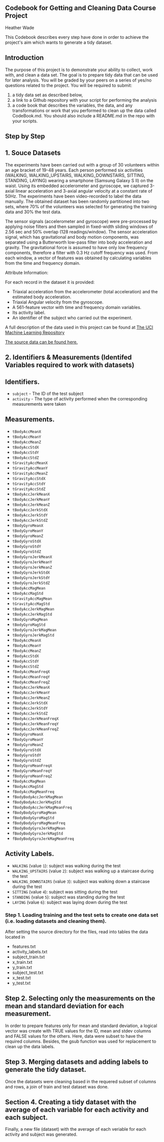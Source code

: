 ## Codebook for Getting and Cleaning Data Course Project
Heather Wade

This Codebook describes every step have done in order to achieve the project's aim which wants to generate a tidy dataset.

## Introduction
The purpose of this project is to demonstrate your ability to collect, work with, and clean a data set. 
The goal is to prepare tidy data that can be used for later analysis. You will be graded by your peers on 
a series of yes/no questions related to the project. 
You will be required to submit: 
1) a tidy data set as described below, 
2) a link to a Github repository with your script for performing the analysis 
3) a code book that describes the variables, the data, and any transformations or work that you performed to clean up the data called CodeBook.md. You should also include a README.md in the repo with your scripts. 

## Step by Step

## 1. Souce Datasets
The experiments have been carried out with a group of 30 volunteers within an age bracket of 19-48 years. Each person performed six activities (WALKING, WALKING_UPSTAIRS, WALKING_DOWNSTAIRS, SITTING, STANDING, LAYING) wearing a smartphone (Samsung Galaxy S II) on the waist. Using its embedded accelerometer and gyroscope, we captured 3-axial linear acceleration and 3-axial angular velocity at a constant rate of 50Hz. The experiments have been video-recorded to label the data manually. The obtained dataset has been randomly partitioned into two sets, where 70% of the volunteers was selected for generating the training data and 30% the test data. 

The sensor signals (accelerometer and gyroscope) were pre-processed by applying noise filters and then sampled in fixed-width sliding windows of 2.56 sec and 50% overlap (128 readings/window). The sensor acceleration signal, which has gravitational and body motion components, was separated using a Butterworth low-pass filter into body acceleration and gravity. The gravitational force is assumed to have only low frequency components, therefore a filter with 0.3 Hz cutoff frequency was used. From each window, a vector of features was obtained by calculating variables from the time and frequency domain.

Attribute Information:

For each record in the dataset it is provided: 
- Triaxial acceleration from the accelerometer (total acceleration) and the estimated body acceleration. 
- Triaxial Angular velocity from the gyroscope. 
- A 561-feature vector with time and frequency domain variables. 
- Its activity label. 
- An identifier of the subject who carried out the experiment.

A full description of the data used in this project can be found at [The UCI Machine Learning Repository](http://archive.ics.uci.edu/ml/datasets/Human+Activity+Recognition+Using+Smartphones)

[The source data can be found here.](https://d396qusza40orc.cloudfront.net/getdata%2Fprojectfiles%2FUCI%20HAR%20Dataset.zip)

## 2. Identifiers & Measurements (Identifed Variables required to work with datasets)

## Identifiers.
* `subject` - The ID of the test subject
* `activity` - The type of activity performed when the corresponding measurements were taken

## Measurements.
* `tBodyAccMeanX`
* `tBodyAccMeanY`
* `tBodyAccMeanZ`
* `tBodyAccStdX`
* `tBodyAccStdY`
* `tBodyAccStdZ`
* `tGravityAccMeanX`
* `tGravityAccMeanY`
* `tGravityAccMeanZ`
* `tGravityAccStdX`
* `tGravityAccStdY`
* `tGravityAccStdZ`
* `tBodyAccJerkMeanX`
* `tBodyAccJerkMeanY`
* `tBodyAccJerkMeanZ`
* `tBodyAccJerkStdX`
* `tBodyAccJerkStdY`
* `tBodyAccJerkStdZ`
* `tBodyGyroMeanX`
* `tBodyGyroMeanY`
* `tBodyGyroMeanZ`
* `tBodyGyroStdX`
* `tBodyGyroStdY`
* `tBodyGyroStdZ`
* `tBodyGyroJerkMeanX`
* `tBodyGyroJerkMeanY`
* `tBodyGyroJerkMeanZ`
* `tBodyGyroJerkStdX`
* `tBodyGyroJerkStdY`
* `tBodyGyroJerkStdZ`
* `tBodyAccMagMean`
* `tBodyAccMagStd`
* `tGravityAccMagMean`
* `tGravityAccMagStd`
* `tBodyAccJerkMagMean`
* `tBodyAccJerkMagStd`
* `tBodyGyroMagMean`
* `tBodyGyroMagStd`
* `tBodyGyroJerkMagMean`
* `tBodyGyroJerkMagStd`
* `fBodyAccMeanX`
* `fBodyAccMeanY`
* `fBodyAccMeanZ`
* `fBodyAccStdX`
* `fBodyAccStdY`
* `fBodyAccStdZ`
* `fBodyAccMeanFreqX`
* `fBodyAccMeanFreqY`
* `fBodyAccMeanFreqZ`
* `fBodyAccJerkMeanX`
* `fBodyAccJerkMeanY`
* `fBodyAccJerkMeanZ`
* `fBodyAccJerkStdX`
* `fBodyAccJerkStdY`
* `fBodyAccJerkStdZ`
* `fBodyAccJerkMeanFreqX`
* `fBodyAccJerkMeanFreqY`
* `fBodyAccJerkMeanFreqZ`
* `fBodyGyroMeanX`
* `fBodyGyroMeanY`
* `fBodyGyroMeanZ`
* `fBodyGyroStdX`
* `fBodyGyroStdY`
* `fBodyGyroStdZ`
* `fBodyGyroMeanFreqX`
* `fBodyGyroMeanFreqY`
* `fBodyGyroMeanFreqZ`
* `fBodyAccMagMean`
* `fBodyAccMagStd`
* `fBodyAccMagMeanFreq`
* `fBodyBodyAccJerkMagMean`
* `fBodyBodyAccJerkMagStd`
* `fBodyBodyAccJerkMagMeanFreq`
* `fBodyBodyGyroMagMean`
* `fBodyBodyGyroMagStd`
* `fBodyBodyGyroMagMeanFreq`
* `fBodyBodyGyroJerkMagMean`
* `fBodyBodyGyroJerkMagStd`
* `fBodyBodyGyroJerkMagMeanFreq`

## Activity Labels.
* `WALKING` (value `1`): subject was walking during the test
* `WALKING_UPSTAIRS` (value `2`): subject was walking up a staircase during the test
* `WALKING_DOWNSTAIRS` (value `3`): subject was walking down a staircase during the test
* `SITTING` (value `4`): subject was sitting during the test
* `STANDING` (value `5`): subject was standing during the test
* `LAYING` (value `6`): subject was laying down during the test

### Step 1. Loading training and the test sets to create one data set (i.e. loading datasets and cleaning them).
After setting the source directory for the files, read into tables the data located in
- features.txt
- activity_labels.txt
- subject_train.txt
- x_train.txt
- y_train.txt
- subject_test.txt
- x_test.txt
- y_test.txt

## Step 2. Selecting only the measurements on the mean and standard deviation for each measurement. 
In order to prepare features only for mean and standard deviation, a logical vector was create with TRUE values for the ID, mean and stdev columns and FALSE values for the others. Here, data were subset to have the required columns. Besides, the gsub function was used for replacement to clean up the data labels.

## Step 3. Merging datasets and adding labels to generate the tidy dataset.
Once the datasets were cleaning based in the requered subset of columns and rows, a join of train and test dataset was done. 

## Section 4. Creating a tidy dataset with the average of each variable for each activity and each subject. 
Finally, a new file (dataset) with the average of each veriable for each activity and subject was generated.

